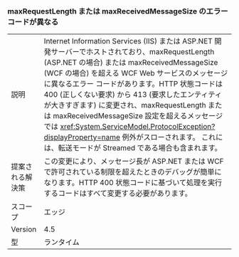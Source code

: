 ### <a name="error-codes-for-maxrequestlength-or-maxreceivedmessagesize-are-different"></a>maxRequestLength または maxReceivedMessageSize のエラー コードが異なる

|   |   |
|---|---|
|説明|Internet Information Services (IIS) または ASP.NET 開発サーバーでホストされており、maxRequestLength (ASP.NET の場合) または maxReceivedMessageSize (WCF の場合) を超える WCF Web サービスのメッセージに異なるエラー コードがあります。HTTP 状態コードは 400 (正しくない要求) から 413 (要求したエンティティが大きすぎます) に変更され、maxRequestLength または maxReceivedMessageSize 設定を超えるメッセージでは <xref:System.ServiceModel.ProtocolException?displayProperty=name> 例外がスローされます。 これには、転送モードが Streamed である場合も含まれます。|
|提案される解決策|この変更により、メッセージ長が ASP.NET または WCF で許可されている制限を超えたときのデバッグが簡単になります。HTTP 400 状態コードに基づいて処理を実行するコードはすべて変更する必要があります。|
|スコープ|エッジ|
|Version|4.5|
|型|ランタイム|

